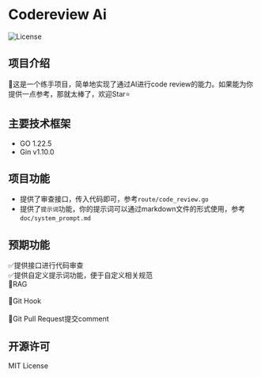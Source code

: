 # Codereview Ai
![License](https://img.shields.io/badge/license-MIT-yellow)
## 项目介绍
:tada:这是一个练手项目，简单地实现了通过AI进行code review的能力。如果能为你提供一点参考，那就太棒了，欢迎Star:star:
## 主要技术框架
- GO 1.22.5
- Gin v1.10.0
## 项目功能
- 提供了审查接口，传入代码即可，参考```route/code_review.go```
- 提供了```提示词```功能，你的提示词可以通过markdown文件的形式使用，参考```doc/system_prompt.md```
## 预期功能
:white_check_mark:提供接口进行代码审查<br>
:white_check_mark:提供自定义提示词功能，便于自定义相关规范<br>
:black_square_button:RAG<br>  
:black_square_button:Git Hook<br>   
:black_square_button:Git Pull Request提交comment
## 开源许可
MIT License